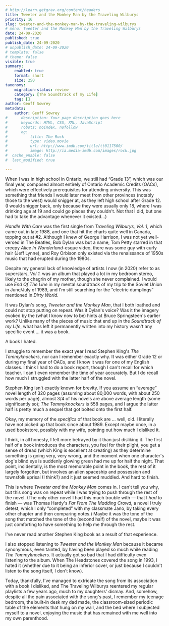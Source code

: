 ```yaml
---
# http://learn.getgrav.org/content/headers
title: Tweeter and the Monkey Man by the Traveling Wilburys
priority: 16
slug: tweeter-and-the-monkey-man-by-the-traveling-wilburys
# menu: Tweeter and the Monkey Man by the Traveling Wilburys
date: 24-09-2020
published: true
publish_date: 24-09-2020
# unpublish_date: 24-09-2020
# template: false
# theme: false
visible: true
summary:
    enabled: true
    format: short
    size: 250
taxonomy:
    migration-status: review
    category: [The Soundtrack of my Life]
    tag: []
author: Geoff Sowrey
metadata:
    author: Geoff Sowrey
#      description: Your page description goes here
#      keywords: HTML, CSS, XML, JavaScript
#      robots: noindex, nofollow
#      og:
#          title: The Rock
#          type: video.movie
#          url: http://www.imdb.com/title/tt0117500/
#          image: http://ia.media-imdb.com/images/rock.jpg
#  cache_enable: false
#  last_modified: true

---
```


When I was in high school in Ontario, we still had “Grade 13”, which was our final year, composed almost entirely of Ontario Academic Credits (OACs), which were effectively prerequisites for attending university. This was something that friends I would later meet from other provinces (notably those to the west) would snigger at, as they left high school after Grade 12. (I would snigger back, only because they were usually only 18, where I was drinking age at 19 and could go places they couldn't. Not that I did, but one had to take the advantage whenever it existed…)

*Handle With Care* was the first single from *Traveling Wilburys, Vol. 1*, which came out in late 1988, and one that hit the charts quite well in Canada, topping out at #2. Although I knew of George Harrison, I was not yet well-versed in The Beatles, Bob Dylan was but a name, Tom Petty starred in that creepy *Alice In Wonderland*-esque video, there was some guy with curly hair (Jeff Lynne), and Roy Orbison only existed via the renaissance of 1950s music that had erupted during the 1980s.

Despite my general lack of knowledge of artists I now (in 2020) refer to as superstars, *Vol 1.* was an album that played a lot in my bedroom stereo, likely to the chagrin of my mother, though she never complained. I would use *End Of The Line* in my mental soundtrack of my trip to the Soviet Union in June/July of 1989, and I'm still searching for the “electric dumplings” mentioned in *Dirty World*.

It was Dylan's song, *Tweeter and the Monkey Man*, that I both loathed and could not stop putting on repeat. Was it Dylan's voice? Was it the imagery evoked by the (what I know now to be) hints at Bruce Springsteen's earlier work? Unlike many of the pieces of music that end up in the *Soundtrack of my Life*, what has left it permanently written into my history wasn't any specific event … it was a book.

A book I hated.

I struggle to remember the exact year I read Stephen King's *The Tommyknockers*, nor can I remember exactly why. It was either Grade 12 or during my final year of OACs, and I know it was for one of my English classes. I think I had to do a book report, though I can't recall for which teacher. I can't even remember the time of year accurately. But I do recall how much I struggled with the latter half of the novel.

Stephen King isn't exactly known for brevity. If you assume an “average” novel length of 320 pages (assuming about 80,000 words, with about 250 words per page), almost 3/4 of his novels are above average length (some significantly so); *The Tommyknockers* is 558 pages, and I argue the latter half is pretty much a sequel that got bolted onto the first half.

Okay, my memory of the *specifics* of that book are … well, old. I literally have not picked up that book since about 1989. Except maybe once, in a used bookstore, possibly with my wife, pointing out how much I disliked it.

I think, in all honesty, I felt more betrayed by it than just disliking it. The first half of a book introduces the characters, you feel for their plight, you get a sense of dread (which King is excellent at creating) as they determine something is going very, very wrong, and the moment when one character's dog's blind eye is suddenly glowing green had me up for half the night. That point, incidentally, is the most memorable point in the book, the rest of it largely forgotten, but involves an alien spaceship and possession and townsfolk uprisal (I think?) and it just seemed muddled. And hard to finish.

This is where *Tweeter and the Monkey Man* comes in. I can't tell you why, but this song was on repeat while I was trying to push through the rest of the novel. (The only other novel I had this much trouble with — that I *had* to finish — was Thomas Hardy's *Far From The Madding Crowd*, a novel I truly detest, which I only “completed” with my classmate Jano, by taking every other chapter and then comparing notes.) Maybe it was the tone of the song that matched the tone of the (second half) of the novel, maybe it was just comforting to have something to help me through the rest.

I've never read another Stephen King book as a result of that experience.

I also stopped listening to *Tweeter and the Monkey Man* because it became synonymous, even tainted, by having been played so much while reading *The Tommyknockers*. It actually got so bad that I had difficulty even listening to the album. When The Headstones covered the song in 1993, I hated it (whether due to it being an inferior cover, or just because I couldn't listen to the song itself, I don't know).

Today, thankfully, I've managed to extricate the song from its association with a book I disliked, and The Traveling Wilburys reentered my regular playlists a few years ago, much to my daughters' dismay. And, somehow, despite all the pain associated with the song's past, I remember my teenage bedroom, the built-in desk my dad made, the classroom-sized periodic table of the elements that hung on my wall, and the bed where I subjected myself to a novel, enjoying the music that has remained with me well into my own parenthood.